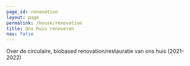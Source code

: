 ```yaml
---
page_id: renovation
layout: page
permalink: /house/renovation
title: Ons huis renoveren
nav: false
---
```


Over de circulaire, biobased renovation/restauratie van ons huis (2021-2022)
